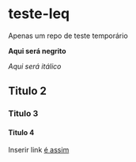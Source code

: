 # teste-leq
Apenas um repo de teste temporário

**Aqui será negrito**

*Aqui será itálico*

## Titulo 2
### Titulo 3
#### Titulo 4

Inserir link [é assim](https://marcosvital.github.io)
